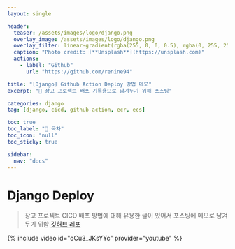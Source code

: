 ```yaml
---
layout: single

header:
  teaser: /assets/images/logo/django.png
  overlay_image: /assets/images/logo/django.png
  overlay_filter: linear-gradient(rgba(255, 0, 0, 0.5), rgba(0, 255, 255, 0.5))
  caption: "Photo credit: [**Unsplash**](https://unsplash.com)"
  actions:
    - label: "Github"
      url: "https://github.com/renine94"

title: "[Django] Github Action Deploy 방법 메모"
excerpt: "🚀 장고 프로젝트 배포 기록용으로 남겨두기 위해 포스팅"

categories: django
tag: [django, cicd, github-action, ecr, ecs]

toc: true
toc_label: "📕 목차"
toc_icon: "null"
toc_sticky: true

sidebar:
  nav: "docs"
---
```


# Django Deploy
> 장고 프로젝트 CICD 배포 방법에 대해 유용한 글이 있어서 포스팅에 메모로 남겨두기 위함
> [깃허브 레포](https://github.com/dotja/django_CD_github_actions)

{% include video id="oCu3_JKsYYc" provider="youtube" %}